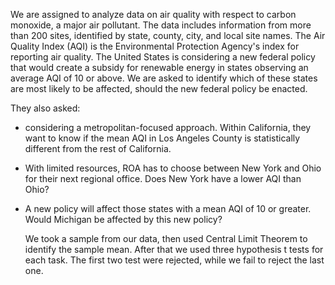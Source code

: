 We are assigned to analyze data on air quality with respect to carbon monoxide, a major air pollutant. The data includes information from more than 200 sites, identified by state, county, city, and local site names. The Air Quality Index (AQI) is the Environmental Protection Agency's index for reporting air quality. The United States is considering a new federal policy that would create a subsidy for renewable energy in states observing an average AQI of 10 or above.
We are asked to identify which of these states are most likely to be affected, should the new federal policy be enacted.

They also asked:

- considering a metropolitan-focused approach. Within California, they want to know if the mean AQI in Los Angeles County is statistically different from the rest of California.
- With limited resources, ROA has to choose between New York and Ohio for their next regional office. Does New York have a lower AQI than Ohio?
- A new policy will affect those states with a mean AQI of 10 or greater. Would Michigan be affected by this new policy?

  We took a sample from our data, then used Central Limit Theorem to identify the sample mean. After that we used three hypothesis t tests for each task.
  The first two test were rejected, while we fail to reject the last one.



